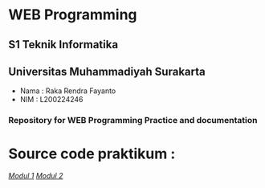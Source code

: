 # WEB Programming

## S1 Teknik Informatika
## Universitas Muhammadiyah Surakarta
- Nama : Raka Rendra Fayanto
- NIM : L200224246

### Repository for WEB Programming Practice and documentation

# Source code praktikum :
*[Modul 1](https://github.com/ItzRendra/WEB-Programming/tree/main/Praktikum/Modul_1)*
*[Modul 2](https://github.com/ItzRendra/WEB-Programming/tree/main/Praktikum/Modul_2)*